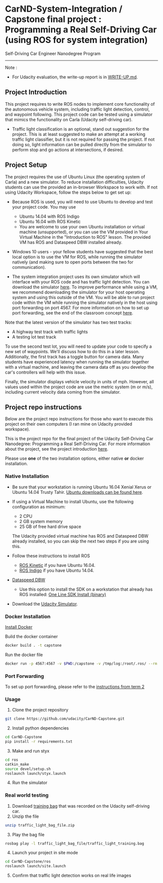 # CarND-System-Integration / Capstone final project : Programming a Real Self-Driving Car (using ROS for system integration)
Self-Driving Car Engineer Nanodegree Program

---

Note : 
- For Udacity evaluation, the write-up report is in [WRITE-UP.md](WRITE-UP.md).

## Project Introduction

This project requires to write ROS nodes to implement core functionality of the autonomous vehicle system, including traffic light detection, control, and waypoint following. This project code can be tested using a simulator that mimics the functionality on Carla (Udacity self-driving car).

- Traffic light classification is an optional, stand out suggestion for the project. This is at least suggested to make an attempt at a working traffic light classifier, but it is not required for passing the project. If not doing so, light information can be pulled directly from the simulator to perform stop and go actions at intersections, if desired.

## Project Setup

The project requires the use of Ubuntu Linux (the operating system of Carla) and a new simulator. To reduce installation difficulties, Udacity students can use the provided an in-browser Workspace to work with. If not using Udacity Workspace, follow the steps below to get set up:

- Because ROS is used, you will need to use Ubuntu to develop and test your project code. You may use
  - Ubuntu 14.04 with ROS Indigo
  - Ubuntu 16.04 with ROS Kinetic
  - You are welcome to use your own Ubuntu installation or virtual machine (unsupported), or you can use the VM provided in Your Virtual Machine in the "Introduction to ROS" lesson. The provided VM has ROS and Dataspeed DBW installed already.

- Windows 10 users - your fellow students have suggested that the best local option is to use the VM for ROS, while running the simulator natively (and making sure to open ports between the two for communication).

- The system integration project uses its own simulator which will interface with your ROS code and has traffic light detection. You can download the simulator [here](https://github.com/udacity/CarND-Capstone/releases). To improve performance while using a VM, we recommend downloading the simulator for your host operating system and using this outside of the VM. You will be able to run project code within the VM while running the simulator natively in the host using port forwarding on port 4567. For more information on how to set up port forwarding, see the end of the classroom concept [here](https://s3-us-west-1.amazonaws.com/udacity-selfdrivingcar/files/Port+Forwarding.pdf).

Note that the latest version of the simulator has two test tracks:
- A highway test track with traffic lights
- A testing lot test track

To use the second test lot, you will need to update your code to specify a new set of waypoints. We'll discuss how to do this in a later lesson. Additionally, the first track has a toggle button for camera data. Many students have experienced latency when running the simulator together with a virtual machine, and leaving the camera data off as you develop the car's controllers will help with this issue.

Finally, the simulator displays vehicle velocity in units of mph. However, all values used within the project code are use the metric system (m or m/s), including current velocity data coming from the simulator.

## Project repo instructions

Below are the project repo instructions for those who want to execute this project on their own computers (I ran mine on Udacity provided workspace).

This is the project repo for the final project of the Udacity Self-Driving Car Nanodegree: Programming a Real Self-Driving Car. For more information about the project, see the project introduction [here](https://classroom.udacity.com/nanodegrees/nd013/parts/6047fe34-d93c-4f50-8336-b70ef10cb4b2/modules/e1a23b06-329a-4684-a717-ad476f0d8dff/lessons/462c933d-9f24-42d3-8bdc-a08a5fc866e4/concepts/5ab4b122-83e6-436d-850f-9f4d26627fd9).

Please use **one** of the two installation options, either native **or** docker installation.

### Native Installation

* Be sure that your workstation is running Ubuntu 16.04 Xenial Xerus or Ubuntu 14.04 Trusty Tahir. [Ubuntu downloads can be found here](https://www.ubuntu.com/download/desktop).
* If using a Virtual Machine to install Ubuntu, use the following configuration as minimum:
  * 2 CPU
  * 2 GB system memory
  * 25 GB of free hard drive space

  The Udacity provided virtual machine has ROS and Dataspeed DBW already installed, so you can skip the next two steps if you are using this.

* Follow these instructions to install ROS
  * [ROS Kinetic](http://wiki.ros.org/kinetic/Installation/Ubuntu) if you have Ubuntu 16.04.
  * [ROS Indigo](http://wiki.ros.org/indigo/Installation/Ubuntu) if you have Ubuntu 14.04.
* [Dataspeed DBW](https://bitbucket.org/DataspeedInc/dbw_mkz_ros)
  * Use this option to install the SDK on a workstation that already has ROS installed: [One Line SDK Install (binary)](https://bitbucket.org/DataspeedInc/dbw_mkz_ros/src/81e63fcc335d7b64139d7482017d6a97b405e250/ROS_SETUP.md?fileviewer=file-view-default)
* Download the [Udacity Simulator](https://github.com/udacity/CarND-Capstone/releases).

### Docker Installation
[Install Docker](https://docs.docker.com/engine/installation/)

Build the docker container
```bash
docker build . -t capstone
```

Run the docker file
```bash
docker run -p 4567:4567 -v $PWD:/capstone -v /tmp/log:/root/.ros/ --rm -it capstone
```

### Port Forwarding
To set up port forwarding, please refer to the [instructions from term 2](https://classroom.udacity.com/nanodegrees/nd013/parts/40f38239-66b6-46ec-ae68-03afd8a601c8/modules/0949fca6-b379-42af-a919-ee50aa304e6a/lessons/f758c44c-5e40-4e01-93b5-1a82aa4e044f/concepts/16cf4a78-4fc7-49e1-8621-3450ca938b77)

### Usage

1. Clone the project repository
```bash
git clone https://github.com/udacity/CarND-Capstone.git
```

2. Install python dependencies
```bash
cd CarND-Capstone
pip install -r requirements.txt
```
3. Make and run styx
```bash
cd ros
catkin_make
source devel/setup.sh
roslaunch launch/styx.launch
```
4. Run the simulator

### Real world testing
1. Download [training bag](https://s3-us-west-1.amazonaws.com/udacity-selfdrivingcar/traffic_light_bag_file.zip) that was recorded on the Udacity self-driving car.
2. Unzip the file
```bash
unzip traffic_light_bag_file.zip
```
3. Play the bag file
```bash
rosbag play -l traffic_light_bag_file/traffic_light_training.bag
```
4. Launch your project in site mode
```bash
cd CarND-Capstone/ros
roslaunch launch/site.launch
```
5. Confirm that traffic light detection works on real life images
